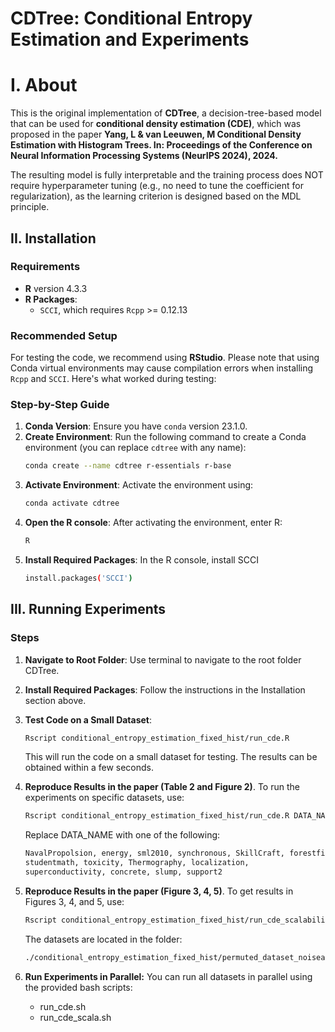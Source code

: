 # CDTree: Conditional Entropy Estimation and Experiments

# I. About
This is the original implementation of **CDTree**, a decision-tree-based model that can be used for **conditional density estimation (CDE)**, which was proposed in the paper **Yang, L & van Leeuwen, M Conditional Density Estimation with Histogram Trees. In: Proceedings of the Conference on Neural Information Processing Systems (NeurIPS 2024), 2024.**

The resulting model is fully interpretable and the training process does NOT require hyperparameter tuning (e.g., no need to tune the coefficient for regularization), as the learning criterion is designed based on the MDL principle. 


## II. Installation

### Requirements
- **R** version 4.3.3
- **R Packages**: 
  - `SCCI`, which requires `Rcpp` >= 0.12.13

### Recommended Setup

For testing the code, we recommend using **RStudio**. Please note that using Conda virtual environments may cause compilation errors when installing `Rcpp` and `SCCI`. Here's what worked during testing:

### Step-by-Step Guide

1. **Conda Version**: Ensure you have `conda` version 23.1.0.
2. **Create Environment**: Run the following command to create a Conda environment (you can replace `cdtree` with any name):
   ```bash
   conda create --name cdtree r-essentials r-base
3. **Activate Environment**: Activate the environment using:
   ```bash
   conda activate cdtree
4. **Open the R console**: After activating the environment, enter R:
   ```bash
   R
6. **Install Required Packages**: In the R console, install SCCI
   ```bash
   install.packages('SCCI')

## III. Running Experiments

### Steps
1. **Navigate to Root Folder**: Use terminal to navigate to the root folder CDTree.
2. **Install Required Packages**: Follow the instructions in the Installation section above.
3. **Test Code on a Small Dataset**: 
   ```bash
   Rscript conditional_entropy_estimation_fixed_hist/run_cde.R
   ```
   This will run the code on a small dataset for testing. The results can be obtained within a few seconds.
4. **Reproduce Results in the paper (Table 2 and Figure 2)**. To run the experiments on specific datasets, use:
    ```bash
    Rscript conditional_entropy_estimation_fixed_hist/run_cde.R DATA_NAME
    ```

    Replace DATA_NAME with one of the following:
    ```bash
    NavalPropolsion, energy, sml2010, synchronous, SkillCraft, forestfires,
    studentmath, toxicity, Thermography, localization,
    superconductivity, concrete, slump, support2
    ```
5. **Reproduce Results in the paper (Figure 3, 4, 5)**. To get results in Figures 3, 4, and 5, use:
    ```bash
    Rscript conditional_entropy_estimation_fixed_hist/run_cde_scalability.R DATA_NAME
    ```
    The datasets are located in the folder:
    ```bash
    ./conditional_entropy_estimation_fixed_hist/permuted_dataset_noiseadded_addingFeature
    ```
6. **Run Experiments in Parallel:** You can run all datasets in parallel using the provided bash scripts:
    - run_cde.sh
    - run_cde_scala.sh



   


